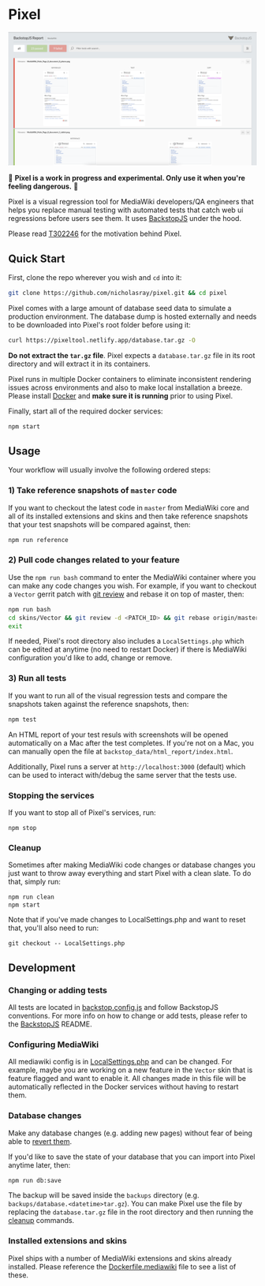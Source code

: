 # Pixel

![Visual regression HTML reporter showing failing and passing tests](assets/reporter.png)

🚨 **Pixel is a work in progress and experimental. Only use it when you're feeling dangerous.** 🚨

Pixel is a visual regression tool for MediaWiki developers/QA engineers that
helps you replace manual testing with automated tests that catch web ui
regressions before users see them. It uses [BackstopJS](https://github.com/garris/BackstopJS) under the hood.

Please read [T302246](https://phabricator.wikimedia.org/T302246) for the
motivation behind Pixel.

## Quick Start

First, clone the repo wherever you wish and `cd` into it:

```sh
git clone https://github.com/nicholasray/pixel.git && cd pixel
```

Pixel comes with a large amount of database seed data to simulate a production
environment. The database dump is hosted externally and needs to be downloaded
into Pixel's root folder before using it:

```sh
curl https://pixeltool.netlify.app/database.tar.gz -O 
```

**Do not extract the `tar.gz` file**. Pixel expects a `database.tar.gz` file in its
root directory and will extract it in its containers.

Pixel runs in multiple Docker containers to eliminate inconsistent rendering
issues across environments and also to make local installation a breeze. Please
install [Docker](https://docs.docker.com/get-docker/) and **make sure it is
running** prior to using Pixel.

Finally, start all of the required docker services:

```sh
npm start
```

## Usage

Your workflow will usually involve the following ordered steps:

### 1) Take reference snapshots of `master` code

If you want to checkout the latest code in `master` from MediaWiki core and all
of its installed extensions and skins and then take reference snapshots that
your test snapshots will be compared against, then:

```sh
npm run reference
```

### 2) Pull code changes related to your feature

Use the `npm run bash` command to enter the MediaWiki container where you can
make any code changes you wish. For example, if you want to checkout a `Vector`
gerrit patch with [git
review](https://docs.opendev.org/opendev/git-review/latest/) and rebase it on
top of master, then: 

```sh
npm run bash
cd skins/Vector && git review -d <PATCH_ID> && git rebase origin/master
exit
```

If needed, Pixel's root directory also includes a `LocalSettings.php` which can be edited at anytime (no need to restart Docker) if there is MediaWiki configuration you'd like to add, change or remove.

### 3) Run all tests

If you want to run all of the visual regression tests and compare the snapshots taken against the reference snapshots, then:

```sh
npm test 
```

An HTML report of your test resuls with screenshots will be opened automatically
on a Mac after the test completes. If you're not on a Mac, you can manually open
the file at `backstop_data/html_report/index.html`.

Additionally, Pixel runs a server at `http://localhost:3000` (default) which can
be used to interact with/debug the same server that the tests use.

### Stopping the services

If you want to stop all of Pixel's services, run:

```
npm stop
```

### Cleanup

Sometimes after making MediaWiki code changes or database changes you just want
to throw away everything and start Pixel with a clean slate. To do that, simply
run:

```
npm run clean
npm start
```

Note that if you've made changes to LocalSettings.php and want to reset that,
you'll also need to run:

```
git checkout -- LocalSettings.php
```

## Development

### Changing or adding tests

All tests are located in [backstop.config.js](app/backstop.config.js) and follow
BackstopJS conventions. For more info on how to change or add tests, please
refer to the [BackstopJS](https://github.com/garris/BackstopJS) README.

### Configuring MediaWiki

All mediawiki config is in [LocalSettings.php](LocalSettings.php) and can be
changed. For example, maybe you are working on a new feature in the `Vector`
skin that is feature flagged and want to enable it. All changes made in this
file will be automatically reflected in the Docker services without having to
restart them.

### Database changes

Make any database changes (e.g. adding new pages) without fear of being able to
[revert them](#cleanup).

If you'd like to save the state of your database that you can import into Pixel
anytime later, then:

```sh
npm run db:save
```

The backup will be saved inside the `backups` directory (e.g.
`backups/database.<datetime>tar.gz`). You can make Pixel use the file by
replacing the `database.tar.gz` file in the root directory and then running the
[cleanup](#cleanup) commands.

### Installed extensions and skins

Pixel ships with a number of MediaWiki extensions and skins already installed.
Please reference the [Dockerfile.mediawiki](Dockerfile.mediawiki) file to see a
list of these.
